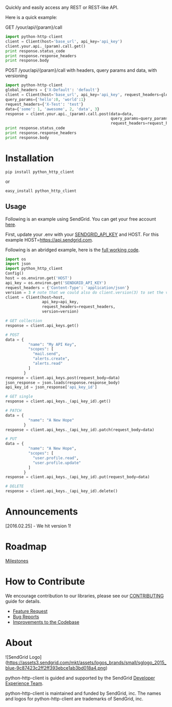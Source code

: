 Quickly and easily access any REST or REST-like API.

Here is a quick example:

GET /your/api/{param}/call

```python
import python-http-client
client = Client(host='base_url', api_key='api_key')
client.your.api._(param).call.get()
print response.status_code
print response.response_headers
print response.body 
```

POST /your/api/{param}/call with headers, query params and data, with versioning

```python
import python-http-client
global_headers = {'X-Default': 'default'}
client = Client(host='base_url', api_key='api_key', request_headers=global_headers )
query_params={'hello':0, 'world':1}
request_headers={'X-Test': 'test'}
data={'some': 1, 'awesome', 2, 'data', 3}
response = client.your.api._(param).call.post(data=data,
                                              query_params=query_params,
                                              request_headers=request_headers)
print response.status_code
print response.response_headers
print response.body 
```

<Travis Badge Placeholder> <CodeClimate Badge Placeholder> <Python Badge Placeholder>

# Installation

`pip install python_http_client` 

or

`easy_install python_http_client`

## Usage ##

Following is an example using SendGrid. You can get your free account [here](https://sendgrid.com/free?source=python-http-client).

First, update your .env with your [SENDGRID_API_KEY](https://app.sendgrid.com/settings/api_keys) and HOST. For this example HOST=https://api.sendgrid.com.

Following is an abridged example, here is the [full working code](https://github.com/sendgrid/python-http-client/tree/master/examples).

```python
import os
import json
import python_http_client
Config()
host = os.environ.get('HOST')
api_key = os.environ.get('SENDGRID_API_KEY')
request_headers = {'Content-Type': 'application/json'}
version = 3 # note that we could also do client.version(3) to set the version for each endpoint
client = Client(host=host,
                api_key=api_key,
                request_headers=request_headers,
                version=version)

# GET collection
response = client.api_keys.get()

# POST
data = {
          "name": "My API Key",
          "scopes": [
            "mail.send",
            "alerts.create",
            "alerts.read"
          ]
        }
response = client.api_keys.post(request_body=data)
json_response = json.loads(response.response_body)
api_key_id = json_response['api_key_id']

# GET single
response = client.api_keys._(api_key_id).get()

# PATCH
data = {
          "name": "A New Hope"
        }
response = client.api_keys._(api_key_id).patch(request_body=data)

# PUT
data = {
          "name": "A New Hope",
          "scopes": [
            "user.profile.read",
            "user.profile.update"
          ]
        }
response = client.api_keys._(api_key_id).put(request_body=data)

# DELETE
response = client.api_keys._(api_key_id).delete()
```

# Announcements

[2016.02.25] - We hit version 1!

# Roadmap

[Milestones](https://github.com/sendgrid/python-http-client/milestones)

# How to Contribute

We encourage contribution to our libraries, please see our [CONTRIBUTING](https://github.com/sendgrid/python-http-client/blob/master/CONTRIBUTING.md) guide for details.

* [Feature Request](https://github.com/sendgrid/python-http-client/blob/master/CONTRIBUTING.md#feature_request)
* [Bug Reports](https://github.com/sendgrid/python-http-client/blob/master/CONTRIBUTING.md#submit_a_bug_report)
* [Improvements to the Codebase](https://github.com/sendgrid/python-http-client/blob/master/CONTRIBUTING.md#improvements_to_the_codebase)

# About

![SendGrid Logo]
(https://assets3.sendgrid.com/mkt/assets/logos_brands/small/sglogo_2015_blue-9c87423c2ff2ff393ebce1ab3bd018a4.png)

python-http-client is guided and supported by the SendGrid [Developer Experience Team](mailto:dx@sendgrid.com).

python-http-client is maintained and funded by SendGrid, inc. The names and logos for python-http-client are trademarks of SendGrid, inc.


